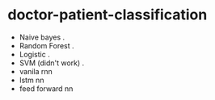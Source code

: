 # doctor-patient-classification


- Naive bayes .
- Random Forest .
- Logistic .
- SVM (didn't work) .
- vanila rnn
- lstm nn
- feed forward nn
